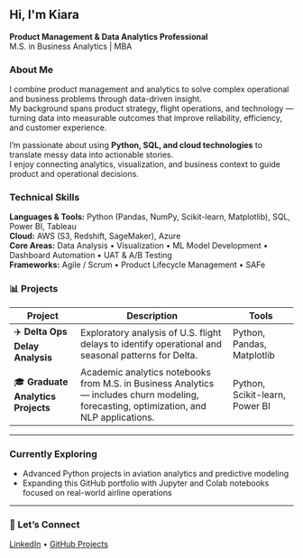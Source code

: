 ## Hi, I'm Kiara
**Product Management & Data Analytics Professional**  
M.S. in Business Analytics  |  MBA  

### About Me
I combine product management and analytics to solve complex operational and business problems through data-driven insight.  
My background spans product strategy, flight operations, and technology — turning data into measurable outcomes that improve reliability, efficiency, and customer experience.

I’m passionate about using **Python, SQL, and cloud technologies** to translate messy data into actionable stories.  
I enjoy connecting analytics, visualization, and business context to guide product and operational decisions.

### Technical Skills
**Languages & Tools:** Python (Pandas, NumPy, Scikit-learn, Matplotlib), SQL, Power BI, Tableau  
**Cloud:** AWS (S3, Redshift, SageMaker), Azure  
**Core Areas:** Data Analysis • Visualization • ML Model Development • Dashboard Automation • UAT & A/B Testing  
**Frameworks:** Agile / Scrum • Product Lifecycle Management • SAFe  

### 📊 Projects  

| Project | Description | Tools |
|----------|--------------|-------|
| ✈️ **Delta Ops Delay Analysis** | Exploratory analysis of U.S. flight delays to identify operational and seasonal patterns for Delta. | Python, Pandas, Matplotlib |
| 🎓 **Graduate Analytics Projects** | Academic analytics notebooks from M.S. in Business Analytics — includes churn modeling, forecasting, optimization, and NLP applications. | Python, Scikit-learn, Power BI |

---


### Currently Exploring
- Advanced Python projects in aviation analytics and predictive modeling  
- Expanding this GitHub portfolio with Jupyter and Colab notebooks focused on real-world airline operations


---

### 🔗 Let’s Connect
[LinkedIn](https://www.linkedin.com/in/kiara-serrano) • [GitHub Projects](https://github.com/kiserran)

